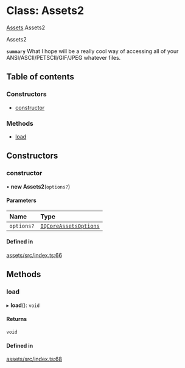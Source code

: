 # Class: Assets2

[Assets](../modules/Assets.md).Assets2

Assets2

**`summary`** What I hope will be a really cool way of accessing all of your ANSI/ASCII/PETSCII/GIF/JPEG whatever files.

## Table of contents

### Constructors

- [constructor](Assets.Assets2.md#constructor)

### Methods

- [load](Assets.Assets2.md#load)

## Constructors

### constructor

• **new Assets2**(`options?`)

#### Parameters

| Name | Type |
| :------ | :------ |
| `options?` | [`IQCoreAssetsOptions`](../interfaces/Assets.IQCoreAssetsOptions.md) |

#### Defined in

[assets/src/index.ts:66](https://github.com/iniquitybbs/iniquity/blob/f664381/packages/assets/src/index.ts#L66)

## Methods

### load

▸ **load**(): `void`

#### Returns

`void`

#### Defined in

[assets/src/index.ts:68](https://github.com/iniquitybbs/iniquity/blob/f664381/packages/assets/src/index.ts#L68)
